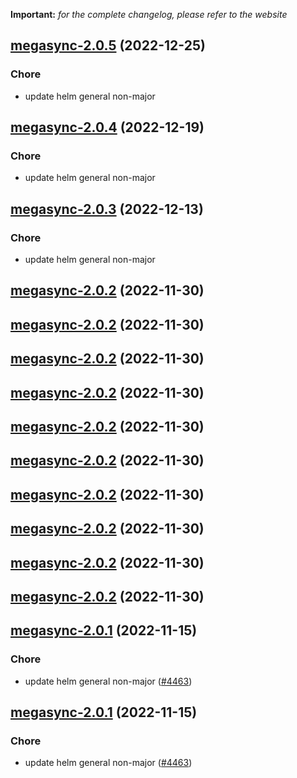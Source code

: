 **Important:**
*for the complete changelog, please refer to the website*




## [megasync-2.0.5](https://github.com/truecharts/charts/compare/megasync-2.0.4...megasync-2.0.5) (2022-12-25)

### Chore

- update helm general non-major
  
  


## [megasync-2.0.4](https://github.com/truecharts/charts/compare/megasync-2.0.3...megasync-2.0.4) (2022-12-19)

### Chore

- update helm general non-major
  
  


## [megasync-2.0.3](https://github.com/truecharts/charts/compare/megasync-2.0.2...megasync-2.0.3) (2022-12-13)

### Chore

- update helm general non-major
  
  


## [megasync-2.0.2](https://github.com/truecharts/charts/compare/megasync-2.0.1...megasync-2.0.2) (2022-11-30)




## [megasync-2.0.2](https://github.com/truecharts/charts/compare/megasync-2.0.1...megasync-2.0.2) (2022-11-30)




## [megasync-2.0.2](https://github.com/truecharts/charts/compare/megasync-2.0.1...megasync-2.0.2) (2022-11-30)




## [megasync-2.0.2](https://github.com/truecharts/charts/compare/megasync-2.0.1...megasync-2.0.2) (2022-11-30)




## [megasync-2.0.2](https://github.com/truecharts/charts/compare/megasync-2.0.1...megasync-2.0.2) (2022-11-30)




## [megasync-2.0.2](https://github.com/truecharts/charts/compare/megasync-2.0.1...megasync-2.0.2) (2022-11-30)




## [megasync-2.0.2](https://github.com/truecharts/charts/compare/megasync-2.0.1...megasync-2.0.2) (2022-11-30)




## [megasync-2.0.2](https://github.com/truecharts/charts/compare/megasync-2.0.1...megasync-2.0.2) (2022-11-30)




## [megasync-2.0.2](https://github.com/truecharts/charts/compare/megasync-2.0.1...megasync-2.0.2) (2022-11-30)




## [megasync-2.0.2](https://github.com/truecharts/charts/compare/megasync-2.0.1...megasync-2.0.2) (2022-11-30)




## [megasync-2.0.1](https://github.com/truecharts/charts/compare/megasync-2.0.0...megasync-2.0.1) (2022-11-15)

### Chore

- update helm general non-major ([#4463](https://github.com/truecharts/charts/issues/4463))
  
  


## [megasync-2.0.1](https://github.com/truecharts/charts/compare/megasync-2.0.0...megasync-2.0.1) (2022-11-15)

### Chore

- update helm general non-major ([#4463](https://github.com/truecharts/charts/issues/4463))
  
  
